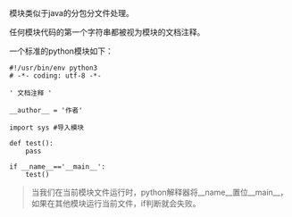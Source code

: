 模块类似于java的分包分文件处理。

任何模块代码的第一个字符串都被视为模块的文档注释。

一个标准的python模块如下：

```
#!/usr/bin/env python3
# -*- coding: utf-8 -*-

' 文档注释 '

__author__ = '作者'

import sys #导入模块

def test():
    pass
    
if __name__=='__main__':
    test()
```

> 当我们在当前模块文件运行时，python解释器将\_\_name\_\_置位\_\_main\_\_，如果在其他模块运行当前文件，if判断就会失败。



